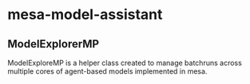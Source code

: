 # mesa-model-assistant

## ModelExplorerMP
ModelExploreMP is a helper class created to manage batchruns across multiple cores of agent-based models implemented in mesa. 